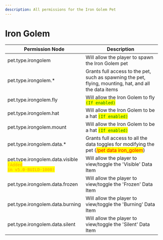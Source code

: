 ```yaml
---
description: All permissions for the Iron Golem Pet
---
```



# Iron Golem
| Permission Node | Description |
| - | - |
| pet.type.irongolem | Will allow the player to spawn the Iron Golem pet |
| pet.type.irongolem.* | Grants full access to the pet, such as spawning the pet, flying, mounting, hat, and all the data items |
| pet.type.irongolem.fly | Will allow the Iron Golem to fly <mark style="color:green;">`(If enabled)`</mark> |
| pet.type.irongolem.hat | Will allow the Iron Golem to be a hat <mark style="color:green;">`(If enabled)`</mark> |
| pet.type.irongolem.mount | Will allow the Iron Golem to be a hat <mark style="color:green;">`(If enabled)`</mark> |
| pet.type.irongolem.data.* | Grants full access to all the data toggles for modifying the pet (<mark style="color:red;">/pet data iron_golem</mark>) |
| pet.type.irongolem.data.visible<br><mark style="color:orange;"><code>(Added in v5.0-BUILD-1000)</code></mark> | Will allow the player to view/toggle the 'Visible' Data Item |
| pet.type.irongolem.data.frozen | Will allow the player to view/toggle the 'Frozen' Data Item |
| pet.type.irongolem.data.burning | Will allow the player to view/toggle the 'Burning' Data Item |
| pet.type.irongolem.data.silent | Will allow the player to view/toggle the 'Silent' Data Item |

